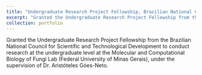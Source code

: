 ```yaml
---
title: "Undergraduate Research Project Fellowship, Brazilian National Council for Scientific and Technological Development (2018-2020)"
excerpt: "Granted the Undergraduate Research Project Fellowship from the Brazilian National Council for Scientific and Technological Development to conduct research at the undergraduate level at the Molecular and Computational Biology of Fungi Lab (Federal University of Minas Gerais), under the supervision of Dr. Aristóteles Góes-Neto."
collection: portfolio
---
```

Granted the Undergraduate Research Project Fellowship from the Brazilian National Council for Scientific and Technological Development to conduct research at the undergraduate level at the Molecular and Computational Biology of Fungi Lab (Federal University of Minas Gerais), under the supervision of Dr. Aristóteles Góes-Neto.
